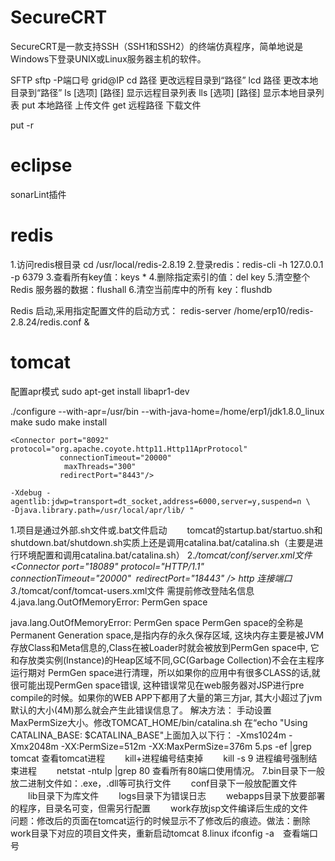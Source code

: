 # SecureCRT
SecureCRT是一款支持SSH（SSH1和SSH2）的终端仿真程序，简单地说是Windows下登录UNIX或Linux服务器主机的软件。

SFTP
sftp -P端口号   grid@IP 
cd 路径                        更改远程目录到“路径” 
lcd 路径                       更改本地目录到“路径” 
ls [选项] [路径]               显示远程目录列表 
lls [选项] [路径]              显示本地目录列表 
put 本地路径                   上传文件 
get 远程路径                   下载文件 

put -r

# eclipse

sonarLint插件

# redis
1.访问redis根目录    cd  /usr/local/redis-2.8.19
2.登录redis：redis-cli -h 127.0.0.1 -p 6379
3.查看所有key值：keys *
4.删除指定索引的值：del key
5.清空整个 Redis 服务器的数据：flushall 
6.清空当前库中的所有 key：flushdb 

Redis 启动,采用指定配置文件的启动方式：
redis-server /home/erp10/redis-2.8.24/redis.conf &

# tomcat 
配置apr模式
sudo apt-get install libapr1-dev

./configure --with-apr=/usr/bin --with-java-home=/home/erp1/jdk1.8.0_linux
make
sudo make install

    <Connector port="8092" protocol="org.apache.coyote.http11.Http11AprProtocol"
               connectionTimeout="20000"
                maxThreads="300"
               redirectPort="8443"/>
    
    -Xdebug -agentlib:jdwp=transport=dt_socket,address=6000,server=y,suspend=n \
    -Djava.library.path=/usr/local/apr/lib/ "

1.项目是通过外部.sh文件或.bat文件启动
　　tomcat的startup.bat/startuo.sh和shutdown.bat/shutdown.sh实质上还是调用catalina.bat/catalina.sh（主要是进行环境配置和调用catalina.bat/catalina.sh）
2.*/tomcat/conf/server.xml文件
​	 <Connector port="18089" protocol="HTTP/1.1" 
​               connectionTimeout="20000" 
​               redirectPort="18443" />
http 连接端口
3.*/tomcat/conf/tomcat-users.xml文件
​	需提前修改登陆名信息
​	<tomcat-users>
​		<user username="tomcat" password="tomcat" roles="manager-gui"/>
​	</tomcat-users>
4.java.lang.OutOfMemoryError: PermGen space

java.lang.OutOfMemoryError: PermGen space PermGen space的全称是Permanent Generation space,是指内存的永久保存区域, 这块内存主要是被JVM存放Class和Meta信息的,Class在被Loader时就会被放到PermGen space中, 它和存放类实例(Instance)的Heap区域不同,GC(Garbage Collection)不会在主程序运行期对 PermGen space进行清理，所以如果你的应用中有很多CLASS的话,就很可能出现PermGen space错误, 这种错误常见在web服务器对JSP进行pre compile的时候。如果你的WEB APP下都用了大量的第三方jar, 其大小超过了jvm默认的大小(4M)那么就会产生此错误信息了。
 解决方法： 手动设置MaxPermSize大小。修改TOMCAT_HOME/bin/catalina.sh 在“echo "Using CATALINA_BASE: $CATALINA_BASE"上面加入以下行： -Xms1024m  -Xmx2048m -XX:PermSize=512m -XX:MaxPermSize=376m
5.ps -ef |grep tomcat	查看tomcat进程
　　kill+进程编号结束掉
　　kill -s 9 进程编号强制结束进程
　　netstat -ntulp |grep 80   查看所有80端口使用情况。
7.bin目录下一般放二进制文件如：.exe，.dll等可执行文件
　　conf目录下一般放配置文件
　　lib目录下为库文件
　　logs目录下为错误日志
　　webapps目录下放要部署的程序，目录名可变，但需另行配置
　　work存放jsp文件编译后生成的文件　　问题：修改后的页面在tomcat运行的时候显示不了修改后的痕迹。做法：删除work目录下对应的项目文件夹，重新启动tomcat
8.linux ifconfig -a　查看端口号
